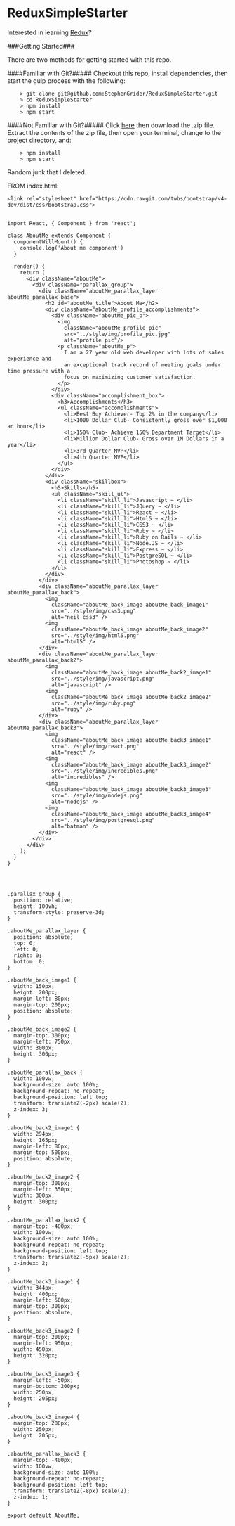 # ReduxSimpleStarter

Interested in learning [Redux](https://www.udemy.com/react-redux/)?

###Getting Started###

There are two methods for getting started with this repo.

####Familiar with Git?#####
Checkout this repo, install dependencies, then start the gulp process with the following:

```
	> git clone git@github.com:StephenGrider/ReduxSimpleStarter.git
	> cd ReduxSimpleStarter
	> npm install
	> npm start
```

####Not Familiar with Git?#####
Click [here](https://github.com/StephenGrider/ReactStarter/releases) then download the .zip file.  Extract the contents of the zip file, then open your terminal, change to the project directory, and:

```
	> npm install
	> npm start
```




Random junk that I deleted.  

FROM index.html:

	<link rel="stylesheet" href="https://cdn.rawgit.com/twbs/bootstrap/v4-dev/dist/css/bootstrap.css">


	import React, { Component } from 'react';

	class AboutMe extends Component {
	  componentWillMount() {
	    console.log('About me component')
	  }

	  render() {
	    return (
	      <div className="aboutMe">
	        <div className="parallax_group">
	          <div className="aboutMe_parallax_layer aboutMe_parallax_base">
	            <h2 id="aboutMe_title">About Me</h2>
	            <div className="aboutMe_profile_accomplishments">
	              <div className="aboutMe_pic_p">
	                <img
	                  className="aboutMe_profile_pic"
	                  src="../style/img/profile_pic.jpg"
	                  alt="profile pic"/>
	                <p className="aboutMe_p">
	                  I am a 27 year old web developer with lots of sales experience and
	                  an exceptional track record of meeting goals under time pressure with a
	                  focus on maximizing customer satisfaction.
	                </p>
	              </div>
	              <div className="accomplishment_box">
	                <h3>Accomplishments</h3>
	                <ul className="accomplishments">
	                  <li>Best Buy Achiever- Top 2% in the company</li>
	                  <li>1000 Dollar Club- Consistently gross over $1,000 an hour</li>
	                  <li>150% Club- Achieve 150% Department Target</li>
	                  <li>Million Dollar Club- Gross over 1M Dollars in a year</li>
	                  <li>3rd Quarter MVP</li>
	                  <li>4th Quarter MVP</li>
	                </ul>
	              </div>
	            </div>
	            <div className="skillbox">
	              <h5>Skills</h5>
	              <ul className="skill_ul">
	                <li className="skill_li">Javascript ~ </li>
	                <li className="skill_li">JQuery ~ </li>
	                <li className="skill_li">React ~ </li>
	                <li className="skill_li">Html5 ~ </li>
	                <li className="skill_li">CSS3 ~ </li>
	                <li className="skill_li">Ruby ~ </li>
	                <li className="skill_li">Ruby on Rails ~ </li>
	                <li className="skill_li">Node.JS ~ </li>
	                <li className="skill_li">Express ~ </li>
	                <li className="skill_li">PostgreSQL ~ </li>
	                <li className="skill_li">Photoshop ~ </li>
	              </ul>
	            </div>
	          </div>
	          <div className="aboutMe_parallax_layer aboutMe_parallax_back">
	            <img
	              className="aboutMe_back_image aboutMe_back_image1"
	              src="../style/img/css3.png"
	              alt="neil css3" />
	            <img
	              className="aboutMe_back_image aboutMe_back_image2"
	              src="../style/img/html5.png"
	              alt="html5" />
	          </div>
	          <div className="aboutMe_parallax_layer aboutMe_parallax_back2">
	            <img
	              className="aboutMe_back_image aboutMe_back2_image1"
	              src="../style/img/javascript.png"
	              alt="javascript" />
	            <img
	              className="aboutMe_back_image aboutMe_back2_image2"
	              src="../style/img/ruby.png"
	              alt="ruby" />
	          </div>
	          <div className="aboutMe_parallax_layer aboutMe_parallax_back3">
	            <img
	              className="aboutMe_back_image aboutMe_back3_image1"
	              src="../style/img/react.png"
	              alt="react" />
	            <img
	              className="aboutMe_back_image aboutMe_back3_image2"
	              src="../style/img/incredibles.png"
	              alt="incredibles" />
	            <img
	              className="aboutMe_back_image aboutMe_back3_image3"
	              src="../style/img/nodejs.png"
	              alt="nodejs" />
	            <img
	              className="aboutMe_back_image aboutMe_back3_image4"
	              src="../style/img/postgresql.png"
	              alt="batman" />
	          </div>
	        </div>
	      </div>
	    );
	  }
	}




	.parallax_group {
	  position: relative;
	  height: 100vh;
	  transform-style: preserve-3d;
	}

	.aboutMe_parallax_layer {
	  position: absolute;
	  top: 0;
	  left: 0;
	  right: 0;
	  bottom: 0;
	}

	.aboutMe_back_image1 {
	  width: 150px;
	  height: 200px;
	  margin-left: 80px;
	  margin-top: 200px;
	  position: absolute;
	}

	.aboutMe_back_image2 {
	  margin-top: 300px;
	  margin-left: 750px;
	  width: 300px;
	  height: 300px;
	}

	.aboutMe_parallax_back {
	  width: 100vw;
	  background-size: auto 100%;
	  background-repeat: no-repeat;
	  background-position: left top;
	  transform: translateZ(-2px) scale(2);
	  z-index: 3;
	}

	.aboutMe_back2_image1 {
	  width: 294px;
	  height: 165px;
	  margin-left: 80px;
	  margin-top: 500px;
	  position: absolute;
	}

	.aboutMe_back2_image2 {
	  margin-top: 300px;
	  margin-left: 350px;
	  width: 300px;
	  height: 300px;
	}

	.aboutMe_parallax_back2 {
	  margin-top: -400px;
	  width: 100vw;
	  background-size: auto 100%;
	  background-repeat: no-repeat;
	  background-position: left top;
	  transform: translateZ(-5px) scale(2);
	  z-index: 2;
	}

	.aboutMe_back3_image1 {
	  width: 344px;
	  height: 400px;
	  margin-left: 500px;
	  margin-top: 300px;
	  position: absolute;
	}

	.aboutMe_back3_image2 {
	  margin-top: 200px;
	  margin-left: 950px;
	  width: 450px;
	  height: 320px;
	}

	.aboutMe_back3_image3 {
	  margin-left: -50px;
	  margin-bottom: 200px;
	  width: 250px;
	  height: 205px;
	}

	.aboutMe_back3_image4 {
	  margin-top: 200px;
	  width: 250px;
	  height: 205px;
	}

	.aboutMe_parallax_back3 {
	  margin-top: -400px;
	  width: 100vw;
	  background-size: auto 100%;
	  background-repeat: no-repeat;
	  background-position: left top;
	  transform: translateZ(-8px) scale(2);
	  z-index: 1;
	}

	export default AboutMe;
